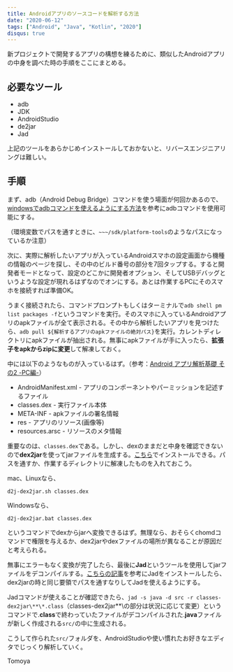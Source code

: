 ```yaml
---
title: Androidアプリのソースコードを解析する方法
date: "2020-06-12"
tags: ["Android", "Java", "Kotlin", "2020"]
disqus: true
---
```


新プロジェクトで開発するアプリの構想を練るために、類似したAndroidアプリの中身を調べた時の手順をここにまとめる。

## 必要なツール
- adb
- JDK
- AndroidStudio
- de2jar
- Jad

上記のツールをあらかじめインストールしておかないと、リバースエンジニアリングは難しい。

## 手順
まず、adb（Android Debug Bridge）コマンドを使う場面が何回かあるので、[windowsでadbコマンドを使えるようにする方法](http://sozoen.com/yuichiro/adb-command)を参考にadbコマンドを使用可能にする。  

（環境変数でパスを通すときに、`~~~/sdk/platform-tools`のようなパスになっているか注意）

次に、実際に解析したいアプリが入っているAndroidスマホの設定画面から機種の情報のページを探し、その中のビルド番号の部分を7回タップする。すると開発者モードとなって、設定のどこかに開発者オプション、そしてUSBデバッグというような設定が現れるはずなのでオンにする。あとは作業するPCにそのスマホを接続すれば準備OK。

うまく接続されたら、コマンドプロンプトもしくはターミナルで`adb shell pm list packages -f`というコマンドを実行。そのスマホに入っているAndroidアプリのapkファイルが全て表示される。その中から解析したいアプリを見つけたら、`adb pull ${解析するアプリのapkファイルの絶対パス}`を実行。カレントディレクトリにapkファイルが抽出される。無事にapkファイルが手に入ったら、**拡張子をapkからzipに変更**して解凍しておく。

中には以下のようなものが入っているはず。（参考：[Android アプリ解析基礎 その2 -PC編-](https://qiita.com/totem/items/48f25abd5769315afa18)）
- AndroidManifest.xml - アプリのコンポーネントやパーミッションを記述するファイル
- classes.dex - 実行ファイル本体
- META-INF - apkファイルの署名情報
- res - アプリのリソース(画像等)
- resources.arsc - リソースのメタ情報

重要なのは、`classes.dex`である。しかし、dexのままだと中身を確認できないので**dex2jar**を使ってjarファイルを生成する。[こちら](https://sourceforge.net/projects/dex2jar/)でインストールできる。パスを通すか、作業するディレクトリに解凍したものを入れておこう。

mac、Linuxなら、

```terminal
d2j-dex2jar.sh classes.dex
```

Windowsなら、

```terminal
d2j-dex2jar.bat classes.dex
```

というコマンドでdexからjarへ変換できるはず。無理なら、おそらくchomdコマンドで権限を与えるか、dex2jarやdexファイルの場所が異なることが原因だと考えられる。

無事にエラーもなく変換が完了したら、最後に**Jad**というツールを使用してjarファイルをデコンパイルする。[こちらの記事](https://gabekore.org/java-jad-jdgui-bytecode)を参考にJadをインストールしたら、dex2jarの時と同じ要領でパスを通すなりしてJadを使えるようにする。

Jadコマンドが使えることが確認できたら、`jad -s java -d src -r classes-dex2jar\**\*.class`（classes-dex2jar\**\の部分は状況に応じて変更）というコマンドで.**class**で終わっていたファイルがデコンパイルされた.**java**ファイルが新しく作成される`src/`の中に生成される。

こうして作られた`src/`フォルダを、AndroidStudioや使い慣れたお好きなエディタでじっくり解析していく。

Tomoya